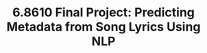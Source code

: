 ---
title: "6.8610 Final Project: Predicting Metadata from Song Lyrics Using NLP"
excerpt: "
[6.8610](https://mit-6861.github.io/) is MIT's graduate NLP class. For our final project, we developed a method for automatically predicting song metadata (attributes such as danceability, energy, etc). Our algorithm shows high promise and is a step towards replacing Spotify's crowdsourced metadata system, which can be highly inaccurate and incomplete. <br/>

[paper](https://slolla.github.io/files/nlp.pdf)"

collection: projects
---
